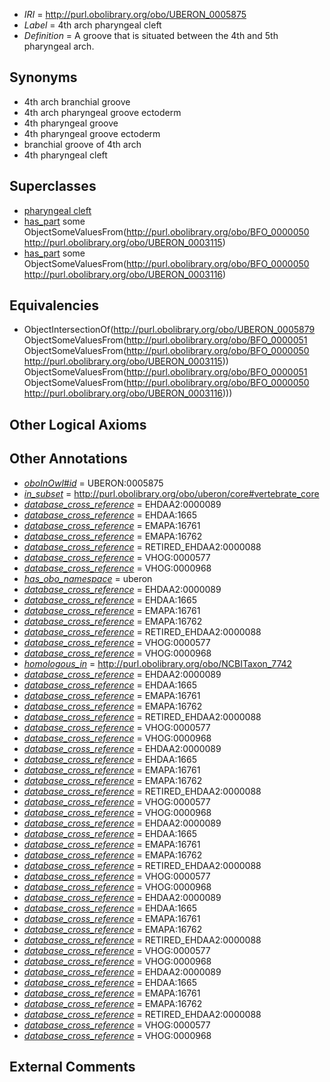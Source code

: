  * *IRI* = http://purl.obolibrary.org/obo/UBERON_0005875
 * *Label* = 4th arch pharyngeal cleft
 * *Definition* = A groove that is situated between the 4th and 5th pharyngeal arch.

## Synonyms

 * 4th arch branchial groove
 * 4th arch pharyngeal groove ectoderm
 * 4th pharyngeal groove
 * 4th pharyngeal groove ectoderm
 * branchial groove of 4th arch
 * 4th pharyngeal cleft

## Superclasses

 * [pharyngeal cleft](../../UBERON/79/UBERON_0005879.md)
 * [has_part](../../BFO/51/BFO_0000051.md) some ObjectSomeValuesFrom(<http://purl.obolibrary.org/obo/BFO_0000050> <http://purl.obolibrary.org/obo/UBERON_0003115>)
 * [has_part](../../BFO/51/BFO_0000051.md) some ObjectSomeValuesFrom(<http://purl.obolibrary.org/obo/BFO_0000050> <http://purl.obolibrary.org/obo/UBERON_0003116>)

## Equivalencies

 * ObjectIntersectionOf(<http://purl.obolibrary.org/obo/UBERON_0005879> ObjectSomeValuesFrom(<http://purl.obolibrary.org/obo/BFO_0000051> ObjectSomeValuesFrom(<http://purl.obolibrary.org/obo/BFO_0000050> <http://purl.obolibrary.org/obo/UBERON_0003115>)) ObjectSomeValuesFrom(<http://purl.obolibrary.org/obo/BFO_0000051> ObjectSomeValuesFrom(<http://purl.obolibrary.org/obo/BFO_0000050> <http://purl.obolibrary.org/obo/UBERON_0003116>)))

## Other Logical Axioms


## Other Annotations

 * *[oboInOwl#id](../../id/oboInOwl#id.md)* = UBERON:0005875
 * *[in_subset](../../et/oboInOwl#inSubset.md)* = http://purl.obolibrary.org/obo/uberon/core#vertebrate_core
 * *[database_cross_reference](../../ef/oboInOwl#hasDbXref.md)* = EHDAA2:0000089
 * *[database_cross_reference](../../ef/oboInOwl#hasDbXref.md)* = EHDAA:1665
 * *[database_cross_reference](../../ef/oboInOwl#hasDbXref.md)* = EMAPA:16761
 * *[database_cross_reference](../../ef/oboInOwl#hasDbXref.md)* = EMAPA:16762
 * *[database_cross_reference](../../ef/oboInOwl#hasDbXref.md)* = RETIRED_EHDAA2:0000088
 * *[database_cross_reference](../../ef/oboInOwl#hasDbXref.md)* = VHOG:0000577
 * *[database_cross_reference](../../ef/oboInOwl#hasDbXref.md)* = VHOG:0000968
 * *[has_obo_namespace](../../ce/oboInOwl#hasOBONamespace.md)* = uberon
 * *[database_cross_reference](../../ef/oboInOwl#hasDbXref.md)* = EHDAA2:0000089
 * *[database_cross_reference](../../ef/oboInOwl#hasDbXref.md)* = EHDAA:1665
 * *[database_cross_reference](../../ef/oboInOwl#hasDbXref.md)* = EMAPA:16761
 * *[database_cross_reference](../../ef/oboInOwl#hasDbXref.md)* = EMAPA:16762
 * *[database_cross_reference](../../ef/oboInOwl#hasDbXref.md)* = RETIRED_EHDAA2:0000088
 * *[database_cross_reference](../../ef/oboInOwl#hasDbXref.md)* = VHOG:0000577
 * *[database_cross_reference](../../ef/oboInOwl#hasDbXref.md)* = VHOG:0000968
 * *[homologous_in](../../core#homologous/in/core#homologous_in.md)* = http://purl.obolibrary.org/obo/NCBITaxon_7742
 * *[database_cross_reference](../../ef/oboInOwl#hasDbXref.md)* = EHDAA2:0000089
 * *[database_cross_reference](../../ef/oboInOwl#hasDbXref.md)* = EHDAA:1665
 * *[database_cross_reference](../../ef/oboInOwl#hasDbXref.md)* = EMAPA:16761
 * *[database_cross_reference](../../ef/oboInOwl#hasDbXref.md)* = EMAPA:16762
 * *[database_cross_reference](../../ef/oboInOwl#hasDbXref.md)* = RETIRED_EHDAA2:0000088
 * *[database_cross_reference](../../ef/oboInOwl#hasDbXref.md)* = VHOG:0000577
 * *[database_cross_reference](../../ef/oboInOwl#hasDbXref.md)* = VHOG:0000968
 * *[database_cross_reference](../../ef/oboInOwl#hasDbXref.md)* = EHDAA2:0000089
 * *[database_cross_reference](../../ef/oboInOwl#hasDbXref.md)* = EHDAA:1665
 * *[database_cross_reference](../../ef/oboInOwl#hasDbXref.md)* = EMAPA:16761
 * *[database_cross_reference](../../ef/oboInOwl#hasDbXref.md)* = EMAPA:16762
 * *[database_cross_reference](../../ef/oboInOwl#hasDbXref.md)* = RETIRED_EHDAA2:0000088
 * *[database_cross_reference](../../ef/oboInOwl#hasDbXref.md)* = VHOG:0000577
 * *[database_cross_reference](../../ef/oboInOwl#hasDbXref.md)* = VHOG:0000968
 * *[database_cross_reference](../../ef/oboInOwl#hasDbXref.md)* = EHDAA2:0000089
 * *[database_cross_reference](../../ef/oboInOwl#hasDbXref.md)* = EHDAA:1665
 * *[database_cross_reference](../../ef/oboInOwl#hasDbXref.md)* = EMAPA:16761
 * *[database_cross_reference](../../ef/oboInOwl#hasDbXref.md)* = EMAPA:16762
 * *[database_cross_reference](../../ef/oboInOwl#hasDbXref.md)* = RETIRED_EHDAA2:0000088
 * *[database_cross_reference](../../ef/oboInOwl#hasDbXref.md)* = VHOG:0000577
 * *[database_cross_reference](../../ef/oboInOwl#hasDbXref.md)* = VHOG:0000968
 * *[database_cross_reference](../../ef/oboInOwl#hasDbXref.md)* = EHDAA2:0000089
 * *[database_cross_reference](../../ef/oboInOwl#hasDbXref.md)* = EHDAA:1665
 * *[database_cross_reference](../../ef/oboInOwl#hasDbXref.md)* = EMAPA:16761
 * *[database_cross_reference](../../ef/oboInOwl#hasDbXref.md)* = EMAPA:16762
 * *[database_cross_reference](../../ef/oboInOwl#hasDbXref.md)* = RETIRED_EHDAA2:0000088
 * *[database_cross_reference](../../ef/oboInOwl#hasDbXref.md)* = VHOG:0000577
 * *[database_cross_reference](../../ef/oboInOwl#hasDbXref.md)* = VHOG:0000968
 * *[database_cross_reference](../../ef/oboInOwl#hasDbXref.md)* = EHDAA2:0000089
 * *[database_cross_reference](../../ef/oboInOwl#hasDbXref.md)* = EHDAA:1665
 * *[database_cross_reference](../../ef/oboInOwl#hasDbXref.md)* = EMAPA:16761
 * *[database_cross_reference](../../ef/oboInOwl#hasDbXref.md)* = EMAPA:16762
 * *[database_cross_reference](../../ef/oboInOwl#hasDbXref.md)* = RETIRED_EHDAA2:0000088
 * *[database_cross_reference](../../ef/oboInOwl#hasDbXref.md)* = VHOG:0000577
 * *[database_cross_reference](../../ef/oboInOwl#hasDbXref.md)* = VHOG:0000968

## External Comments

